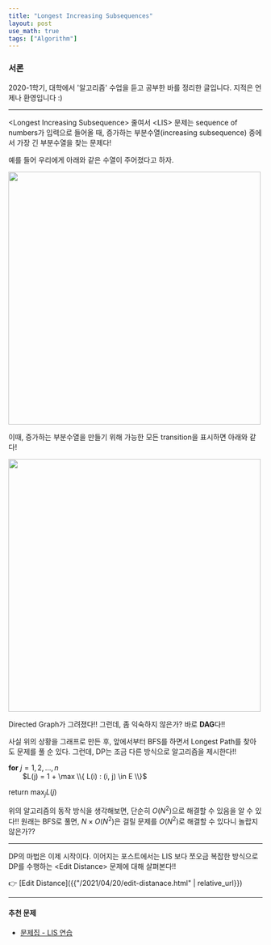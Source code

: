```yaml
---
title: "Longest Increasing Subsequences"
layout: post
use_math: true
tags: ["Algorithm"]
---
```


### 서론
2020-1학기, 대학에서 '알고리즘' 수업을 듣고 공부한 바를 정리한 글입니다. 지적은 언제나 환영입니다 :)

<hr/>

\<Longest Increasing Subsequence\> 줄여서 \<LIS\> 문제는 sequence of numbers가 입력으로 들어올 때, 증가하는 부분수열(increasing subsequence) 중에서 가장 긴 부분수열을 찾는 문제다!

예를 들어 우리에게 아래와 같은 수열이 주어졌다고 하자.

<div class="img-wrapper">
  <img src="{{ "/images/algorithm/LIS-1.png" | relative_url }}" width="500px">
</div>

이때, 증가하는 부분수열을 만들기 위해 가능한 모든 transition을 표시하면 아래와 같다!

<div class="img-wrapper">
  <img src="{{ "/images/algorithm/LIS-2.png" | relative_url }}" width="500px">
</div>

Directed Graph가 그려졌다!! 그런데, 좀 익숙하지 않은가? 바로 **DAG**다!!

사실 위의 상황을 그래프로 만든 후, 앞에서부터 BFS를 하면서 Longest Path를 찾아도 문제를 풀 순 있다. 그런데, DP는 조금 다른 방식으로 알고리즘을 제시한다!!



<div class="math-statement" markdown="1">

**for** $j=1, 2, \dots, n$<br/>
&emsp;&emsp;$L(j) = 1 + \max \\{ L(i) : (i, j) \in E \\}$

return $\max_j L(j)$

</div>

위의 알고리즘의 동작 방식을 생각해보면, 단순히 $O(N^2)$으로 해결할 수 있음을 알 수 있다!! 원래는 BFS로 풀면, $N\times O(N^2)$은 걸릴 문제를 $O(N^2)$로 해결할 수 있다니 놀랍지 않은가??

<hr/>

DP의 마법은 이제 시작이다. 이어지는 포스트에서는 LIS 보다 쪼오금 복잡한 방식으로 DP를 수행하는 \<Edit Distance\> 문제에 대해 살펴본다!!

👉 [Edit Distance]({{"/2021/04/20/edit-distanace.html" | relative_url}})

<hr/>

#### 추천 문제
- [문제집 - LIS 연습](https://www.acmicpc.net/workbook/view/1911)